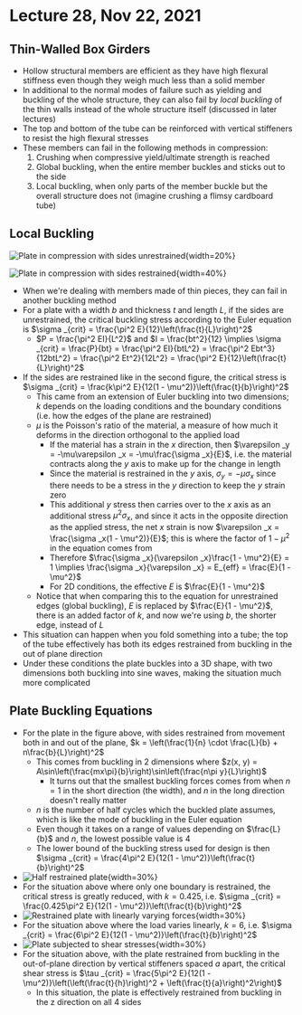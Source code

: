 # Lecture 28, Nov 22, 2021

## Thin-Walled Box Girders

* Hollow structural members are efficient as they have high flexural stiffness even though they weigh much less than a solid member
* In additional to the normal modes of failure such as yielding and buckling of the whole structure, they can also fail by *local buckling* of the thin walls instead of the whole structure itself (discussed in later lectures)
* The top and bottom of the tube can be reinforced with vertical stiffeners to resist the high flexural stresses
* These members can fail in the following methods in compression:
	1. Crushing when compressive yield/ultimate strength is reached
	2. Global buckling, when the entire member buckles and sticks out to the side
	3. Local buckling, when only parts of the member buckle but the overall structure does not (imagine crushing a flimsy cardboard tube)

## Local Buckling

![Plate in compression with sides unrestrained](imgs/thin_plate_buckling_unrestrained.png){width=20%}

![Plate in compression with sides restrained](imgs/thin_plate_buckling_restrained.png){width=40%}

* When we're dealing with members made of thin pieces, they can fail in another buckling method
* For a plate with a width $b$ and thickness $t$ and length $L$, if the sides are unrestrained, the critical buckling stress according to the Euler equation is $\sigma _{crit} = \frac{\pi^2 E}{12}\left(\frac{t}{L}\right)^2$
	* $P = \frac{\pi^2 EI}{L^2}$ and $I = \frac{bt^2}{12} \implies \sigma _{crit} = \frac{P}{bt} = \frac{\pi^2 EI}{btL^2} = \frac{\pi^2 Ebt^3}{12btL^2} = \frac{\pi^2 Et^2}{12L^2} = \frac{\pi^2 E}{12}\left(\frac{t}{L}\right)^2$
* If the sides are restrained like in the second figure, the critical stress is $\sigma _{crit} = \frac{k\pi^2 E}{12(1 - \mu^2)}\left(\frac{t}{b}\right)^2$
	* This came from an extension of Euler buckling into two dimensions; $k$ depends on the loading conditions and the boundary conditions (i.e. how the edges of the plane are restrained)
	* $\mu$ is the Poisson's ratio of the material, a measure of how much it deforms in the direction orthogonal to the applied load
		* If the material has a strain in the $x$ direction, then $\varepsilon _y = -\mu\varepsilon _x = -\mu\frac{\sigma _x}{E}$, i.e. the material contracts along the $y$ axis to make up for the change in length
		* Since the material is restrained in the $y$ axis, $\sigma _y = -\mu\sigma _x$ since there needs to be a stress in the $y$ direction to keep the $y$ strain zero
		* This additional $y$ stress then carries over to the $x$ axis as an additional stress $\mu^2\sigma _x$, and since it acts in the opposite direction as the applied stress, the net $x$ strain is now $\varepsilon _x = \frac{\sigma _x(1 - \mu^2)}{E}$; this is where the factor of $1 - \mu^2$ in the equation comes from
		* Therefore $\frac{\sigma _x}{\varepsilon _x}\frac{1 - \mu^2}{E} = 1 \implies \frac{\sigma _x}{\varepsilon _x} = E_{eff} = \frac{E}{1 - \mu^2}$
		* For 2D conditions, the effective $E$ is $\frac{E}{1 - \mu^2}$
	* Notice that when comparing this to the equation for unrestrained edges (global buckling), $E$ is replaced by $\frac{E}{1 - \mu^2}$, there is an added factor of $k$, and now we're using $b$, the shorter edge, instead of $L$
* This situation can happen when you fold something into a tube; the top of the tube effectively has both its edges restrained from buckling in the out of plane direction
* Under these conditions the plate buckles into a 3D shape, with two dimensions both buckling into sine waves, making the situation much more complicated

## Plate Buckling Equations

* For the plate in the figure above, with sides restrained from movement both in and out of the plane, $k = \left(\frac{1}{n} \cdot \frac{L}{b} + n\frac{b}{L}\right)^2$
	* This comes from buckling in 2 dimensions where $z(x, y) = A\sin\left(\frac{mx\pi}{b}\right)\sin\left(\frac{n\pi y}{L}\right)$
		* It turns out that the smallest buckling forces comes from when $n = 1$ in the short direction (the width), and $n$ in the long direction doesn't really matter
	* $n$ is the number of half cycles which the buckled plate assumes, which is like the mode of buckling in the Euler equation
	* Even though it takes on a range of values depending on $\frac{L}{b}$ and $n$, the lowest possible value is 4
	* The lower bound of the buckling stress used for design is then $\sigma _{crit} = \frac{4\pi^2 E}{12(1 - \mu^2)}\left(\frac{t}{b}\right)^2$
* ![Half restrained plate](imgs/thin_plate_buckling_half_restrained.png){width=30%}
* For the situation above where only one boundary is restrained, the critical stress is greatly reduced, with $k = 0.425$, i.e. $\sigma _{crit} = \frac{0.425\pi^2 E}{12(1 - \mu^2)}\left(\frac{t}{b}\right)^2$
* ![Restrained plate with linearly varying forces](imgs/thin_plate_buckling_varying.png){width=30%}
* For the situation above where the load varies linearly, $k = 6$, i.e. $\sigma _{crit} = \frac{6\pi^2 E}{12(1 - \mu^2)}\left(\frac{t}{b}\right)^2$
* ![Plate subjected to shear stresses](imgs/thin_plate_buckling_shear.png){width=30%}
* For the situation above, with the plate restrained from buckling in the out-of-plane direction by vertical stiffeners spaced $a$ apart, the critical shear stress is $\tau _{crit} = \frac{5\pi^2 E}{12(1 - \mu^2)}\left(\left(\frac{t}{h}\right)^2 + \left(\frac{t}{a}\right)^2\right)$
	* In this situation, the plate is effectively restrained from buckling in the z direction on all 4 sides

